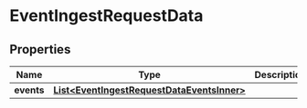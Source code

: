 

# EventIngestRequestData


## Properties

| Name | Type | Description | Notes |
|------------ | ------------- | ------------- | -------------|
|**events** | [**List&lt;EventIngestRequestDataEventsInner&gt;**](EventIngestRequestDataEventsInner.md) |  |  [optional] |



